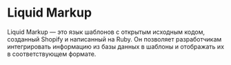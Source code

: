 # Liquid Markup

Liquid Markup — это язык шаблонов с открытым исходным кодом, созданный Shopify и написанный на Ruby. Он позволяет разработчикам интегрировать информацию из базы данных в шаблоны и отображать их в соответствующем формате.
